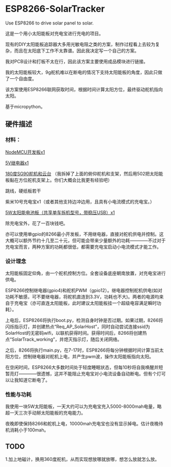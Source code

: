 # ESP8266-SolarTracker
Use ESP8266 to drive solar panel to solar.


这是一个用小太阳能板对充电宝进行充电的项目。

现有的DIY太阳能板追踪器大多用光敏电阻之类的方案，制作过程看上去较为复杂，而且在太阳底下工作不太靠谱。因此我决定写一个自己的方案。

我对PCB设计和打板不太在行，因此该方案主要使用成品模块进行链接。

我的太阳能板较大，9g舵机难以在断电的情况下支持太阳能板的角度，因此只做了一个自由度。

该方案使用ESP8266联网获取时间，根据时间计算太阳方位，最终驱动舵机指向太阳。

基于micropython。

## 硬件描述

### 材料：

[NodeMCU开发板x1](https://detail.tmall.com/item.htm?spm=a1z0d.6639537.1997196601.22.3d487484JcBHzd&id=535588732894)

[5V继电器x1](https://detail.tmall.com/item.htm?id=15909056050&spm=a1z09.2.0.0.23362e8d39jsqp&_u=1ujvcor499d)

[180度SG90舵机和云台](https://item.taobao.com/item.htm?spm=a230r.1.14.82.49532d31qkZ2OA&id=612463363006&ns=1&abbucket=3#detail)
（我拆掉了上面的俯仰舵机和支架，然后用502把太阳能板黏在方位舵机支架上。你们大概会比我更有经验吧）

跳线，硬纸板若干

紫米10号充电宝x1（或者其他支持边冲边用，且具有小电流模式的充电宝。）

[5W太阳能电池板（共享单车拆机型号，带稳压USB）x1](https://item.taobao.com/item.htm?spm=a1z09.2.0.0.23692e8dV7nGi3&id=611377225857&_u=1ujvcorba8b)

除充电宝外，花了一百块钱吧。

亦可以使用单gpio的8266最小开发板，不用继电器，直接对舵机供电并控制。这大概可以额外节约十几至二十元，但可能会带来少量额外的功耗————不过对于充电宝而言，两种方案的功耗都很低，都需要充电宝启动小电流模式才能工作。

### 设计理念

太阳能板固定仰角，由一个舵机控制方位。全套设备底座朝南放置，对充电宝进行供电。

ESP8266控制继电器(gpio4)和舵机PWM（gpio12）。继电器控制舵机供电(如对功耗不敏感，可不要继电器，将舵机直连到3.3V，功耗也不大)。两者的电源均来自于充电宝（亦可直连太阳能板，此时建议太阳能板挂一个超级电容满足瞬时功耗）。

上电后，ESP8266将执行boot.py，检测自身时钟是否过期。如果过期，8266将闪烁指示灯，并创建热点“Req_AP_SolarHost”，同时自动尝试连接ssid为SolarHost的无密码wifi，以联机获得时间。获得时间后，8266将创建热点“SolarTrack_working”，并熄灭指示灯，随后关闭网络。

之后，8266将执行main.py，在7-17时，ESP8266将每分钟根据时间计算当前太阳方位，控制继电器对舵机上电，并产生pwm波，操作太阳能板指向太阳。

在空闲时间，ESP8266大多数时间处于轻度睡眠状态，但每10秒将自我唤醒并短暂亮灯————很遗憾，这并不能阻止充电宝对小电流设备自动断电。但有个灯可以让我知道它断电了。


### 性能与功耗

我使用一块5W太阳能板，一天大约可以为充电宝充入5000-8000mah电量，略超一天三次手动掰太阳能板的充电能力。

夜晚即使保持8266和舵机上电，10000mah充电宝也没有显示掉电。估计夜晚待机消耗小于100mah。

## TODO

1.加上地磁计，换用360度舵机，从而实现想放哪就放哪，想怎么放就怎么放。
